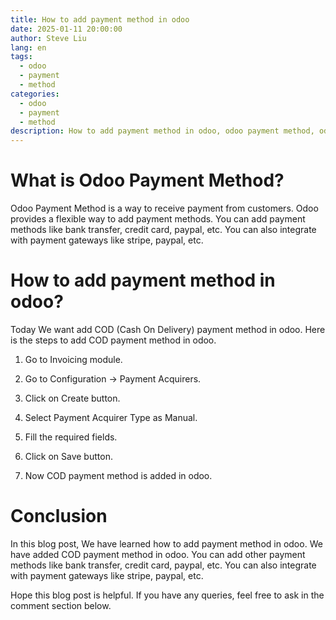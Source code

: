 ```yaml
---
title: How to add payment method in odoo
date: 2025-01-11 20:00:00
author: Steve Liu
lang: en
tags:
  - odoo
  - payment
  - method
categories:
  - odoo
  - payment
  - method
description: How to add payment method in odoo, odoo payment method, odoo payment gateway, odoo payment acquirer, odoo payment integration, odoo payment gateway integration, odoo payment acquirer integration, odoo payment method integration
---
```


# What is Odoo Payment Method?

Odoo Payment Method is a way to receive payment from customers. Odoo provides a flexible way to add payment methods. You can add payment methods like bank transfer, credit card, paypal, etc. You can also integrate with payment gateways like stripe, paypal, etc.

# How to add payment method in odoo?

Today We want add COD (Cash On Delivery) payment method in odoo. Here is the steps to add COD payment method in odoo.

1. Go to Invoicing module.

2. Go to Configuration -> Payment Acquirers.

3. Click on Create button.

4. Select Payment Acquirer Type as Manual.

5. Fill the required fields.

6. Click on Save button.

7. Now COD payment method is added in odoo.

# Conclusion

In this blog post, We have learned how to add payment method in odoo. We have added COD payment method in odoo. You can add other payment methods like bank transfer, credit card, paypal, etc. You can also integrate with payment gateways like stripe, paypal, etc.

Hope this blog post is helpful. If you have any queries, feel free to ask in the comment section below.
```